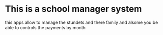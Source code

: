 This is a school manager system
=======

this apps allow to manage the stundets and there family and alsome you be able to controls the payments by month
